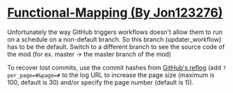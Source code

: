# [Functional-Mapping (By Jon123276)](https://github.com/Jon123276/Functional-Mapping)

Unfortunately the way GitHub triggers workflows doesn't allow them to run on a schedule on a non-default branch. So this branch (updater_workflow) has to be the default. Switch to a different branch to see the source code of the mod (for ex. master -> the master branch of the mod)

To recover lost commits, use the commit hashes from [GitHub's reflog](https://api.github.com/repos/KtaneModules/Functional-Mapping-Jon123276/events) (add `?per_page=#&page=#` to the log URL to increase the page size (maximum is 100, default is 30) and/or specify the page number (default is 1)).
